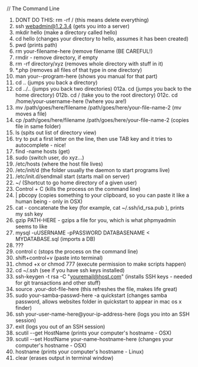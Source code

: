 // The Command Line

001.    DONT DO THIS: rm -rf / (this means delete everything)
002.    ssh webadmin@1.2.3.4 (gets you into a server)
003.    mkdir hello (make a directory called hello)
004.    cd hello (changes your directory to hello, assumes it has been created)
005.    pwd (prints path)
006.    rm your-filename-here (remove filename (BE CAREFUL!)
007.    rmdir - remove directory, if empty
008.    rm -rf directory/xyz (removes whole directory with stuff in it)
009.    *.php (removes all files of that type in one directory)
010.    man your--program-here (shows you manual for that part)
011.    cd .. (jumps you back a directory)
012.    cd ../.. (jumps you back two directories)
012a.   cd (jumps you back to the home directory)
012b.   cd / (take you to the root directory)
012c.   cd /home/your-username-here (!where you are!)
013.    mv /path/goes/here/filename /path/goes/here/your-file-name-2  (mv moves a file)
014.    cp /path/goes/here/filename /path/goes/here/your-file-name-2 (copies file in same folder)
015.    ls (spits out list of directory view)
016.    try to put a first letter on the line, then use TAB key and it tries to autocomplete - nice!
017.    find -name hosts (get)
018.    sudo (switch user, do xyz...)
019.    /etc/hosts (where the host file lives)
020.    /etc/init/d (the folder usually the daemon to start programs live)
021.    /etc/init.d/sendmail start (starts mail on server)
022.    ~/ (Shortcut to go home directory of a given user)
023.    Control + C (kills the process on the command line)
024.    | pbcopy (copies something to your clipboard, so you can paste it like a human being - only in OSX)
025.    cat - concatenate the key (for example, cat ~/.ssh/id_rsa.pub ), prints my ssh key
026.    gzip PATH-HERE - gzips a file for you, which is what phpmyadmin seems to like
027.    mysql -uUSERNAME -pPASSWORD DATABASENAME < MYDATABASE.sql (imports a DB)
028.    ???
029.    control c (stops the process on the command line)
030.    shift+control+v (paste into terminal)
031.    chmod +x or chmod 777 (execute permission to make scripts happen)
032.    cd ~/.ssh (see if you have ssh keys installed)
033.    ssh-keygen -t rsa -C "youremail@host.com" (installs SSH keys - needed for git transactions and other stuff)
034.    source .your-dot-file-here (this refreshes the file, makes life great)
035.    sudo your-samba-passwd-here -a quickstart (changes samba password, allows websites folder in quickstart to appear in mac os x finder)
036.    ssh your-user-name-here@your-ip-address-here (logs you into an SSH session)
037.    exit (logs you out of an SSH session)
038.    scutil --get HostName (prints your computer's hostname - OSX)
039.    scutil --set HostName your-name-hostname-here (changes your computer's hostname - OSX)
040.    hostname (prints your computer's hostname - Linux)
050.	clear (erases output in terminal window)